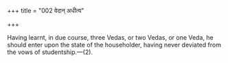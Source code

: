 +++
title = "002 वेदान् अधीत्य"

+++

Having learnt, in due course, three Vedas, or two Vedas, or one Veda, he should enter upon the state of the householder, having never deviated from the vows of studentship.—(2).
